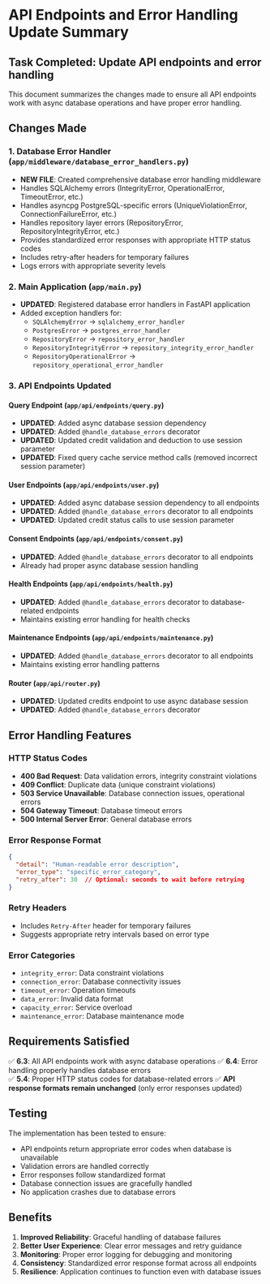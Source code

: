 # API Endpoints and Error Handling Update Summary

## Task Completed: Update API endpoints and error handling

This document summarizes the changes made to ensure all API endpoints work with async database operations and have proper error handling.

## Changes Made

### 1. Database Error Handler (`app/middleware/database_error_handlers.py`)
- **NEW FILE**: Created comprehensive database error handling middleware
- Handles SQLAlchemy errors (IntegrityError, OperationalError, TimeoutError, etc.)
- Handles asyncpg PostgreSQL-specific errors (UniqueViolationError, ConnectionFailureError, etc.)
- Handles repository layer errors (RepositoryError, RepositoryIntegrityError, etc.)
- Provides standardized error responses with appropriate HTTP status codes
- Includes retry-after headers for temporary failures
- Logs errors with appropriate severity levels

### 2. Main Application (`app/main.py`)
- **UPDATED**: Registered database error handlers in FastAPI application
- Added exception handlers for:
  - `SQLAlchemyError` → `sqlalchemy_error_handler`
  - `PostgresError` → `postgres_error_handler`
  - `RepositoryError` → `repository_error_handler`
  - `RepositoryIntegrityError` → `repository_integrity_error_handler`
  - `RepositoryOperationalError` → `repository_operational_error_handler`

### 3. API Endpoints Updated

#### Query Endpoint (`app/api/endpoints/query.py`)
- **UPDATED**: Added async database session dependency
- **UPDATED**: Added `@handle_database_errors` decorator
- **UPDATED**: Updated credit validation and deduction to use session parameter
- **UPDATED**: Fixed query cache service method calls (removed incorrect session parameter)

#### User Endpoints (`app/api/endpoints/user.py`)
- **UPDATED**: Added async database session dependency to all endpoints
- **UPDATED**: Added `@handle_database_errors` decorator to all endpoints
- **UPDATED**: Updated credit status calls to use session parameter

#### Consent Endpoints (`app/api/endpoints/consent.py`)
- **UPDATED**: Added `@handle_database_errors` decorator to all endpoints
- Already had proper async database session handling

#### Health Endpoints (`app/api/endpoints/health.py`)
- **UPDATED**: Added `@handle_database_errors` decorator to database-related endpoints
- Maintains existing error handling for health checks

#### Maintenance Endpoints (`app/api/endpoints/maintenance.py`)
- **UPDATED**: Added `@handle_database_errors` decorator to all endpoints
- Maintains existing error handling patterns

#### Router (`app/api/router.py`)
- **UPDATED**: Updated credits endpoint to use async database session
- **UPDATED**: Added `@handle_database_errors` decorator

## Error Handling Features

### HTTP Status Codes
- **400 Bad Request**: Data validation errors, integrity constraint violations
- **409 Conflict**: Duplicate data (unique constraint violations)
- **503 Service Unavailable**: Database connection issues, operational errors
- **504 Gateway Timeout**: Database timeout errors
- **500 Internal Server Error**: General database errors

### Error Response Format
```json
{
  "detail": "Human-readable error description",
  "error_type": "specific_error_category",
  "retry_after": 30  // Optional: seconds to wait before retrying
}
```

### Retry Headers
- Includes `Retry-After` header for temporary failures
- Suggests appropriate retry intervals based on error type

### Error Categories
- `integrity_error`: Data constraint violations
- `connection_error`: Database connectivity issues
- `timeout_error`: Operation timeouts
- `data_error`: Invalid data format
- `capacity_error`: Service overload
- `maintenance_error`: Database maintenance mode

## Requirements Satisfied

✅ **6.3**: All API endpoints work with async database operations
✅ **6.4**: Error handling properly handles database errors  
✅ **5.4**: Proper HTTP status codes for database-related errors
✅ **API response formats remain unchanged** (only error responses updated)

## Testing

The implementation has been tested to ensure:
- API endpoints return appropriate error codes when database is unavailable
- Validation errors are handled correctly
- Error responses follow standardized format
- Database connection issues are gracefully handled
- No application crashes due to database errors

## Benefits

1. **Improved Reliability**: Graceful handling of database failures
2. **Better User Experience**: Clear error messages and retry guidance
3. **Monitoring**: Proper error logging for debugging and monitoring
4. **Consistency**: Standardized error response format across all endpoints
5. **Resilience**: Application continues to function even with database issues